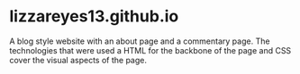 # lizzareyes13.github.io
A blog style website with an about page and a commentary page.
The technologies that were used a HTML for the backbone of the page 
and CSS cover the visual aspects of the page.
